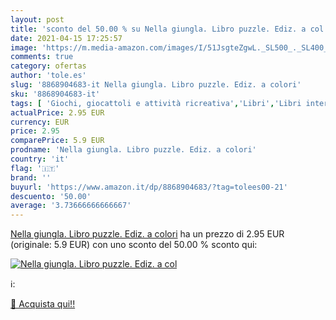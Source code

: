 ```yaml
---
layout: post
title: 'sconto del 50.00 % su Nella giungla. Libro puzzle. Ediz. a col  '
date: 2021-04-15 17:25:57
image: 'https://m.media-amazon.com/images/I/51JsgteZgwL._SL500_._SL400_.jpg'
comments: true
category: ofertas
author: 'tole.es'
slug: '8868904683-it Nella giungla. Libro puzzle. Ediz. a colori'
sku: '8868904683-it'
tags: [ 'Giochi, giocattoli e attività ricreativa','Libri','Libri interattivi per bambini','Libri per bambini', ]
actualPrice: 2.95 EUR
currency: EUR
price: 2.95
comparePrice: 5.9 EUR
prodname: 'Nella giungla. Libro puzzle. Ediz. a colori'
country: 'it'
flag: '🇮🇹'
brand: ''
buyurl: 'https://www.amazon.it/dp/8868904683/?tag=tolees00-21'
descuento: '50.00'
average: '3.73666666666667'
---
```


[Nella giungla. Libro puzzle. Ediz. a colori](https://www.amazon.it/dp/8868904683/?tag=tolees00-21) ha un prezzo di 2.95 EUR (originale: 5.9 EUR) con uno sconto del 50.00 % sconto qui:

[![Nella giungla. Libro puzzle. Ediz. a col](https://m.media-amazon.com/images/I/51JsgteZgwL._SL500_._SL400_.jpg)](https://www.amazon.it/dp/8868904683/?tag=tolees00-21)

ℹ️:


[🛒 Acquista qui!!](https://www.amazon.it/dp/8868904683/?tag=tolees00-21)

